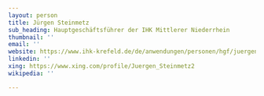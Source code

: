 ```yaml
---
layout: person
title: Jürgen Steinmetz
sub_heading: Hauptgeschäftsführer der IHK Mittlerer Niederrhein
thumbnail: ''
email: ''
website: https://www.ihk-krefeld.de/de/anwendungen/personen/hgf/juergen-steinmetz.html
linkedin: ''
xing: https://www.xing.com/profile/Juergen_Steinmetz2
wikipedia: ''

---
```

